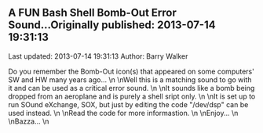 ## A FUN Bash Shell Bomb-Out Error Sound...Originally published: 2013-07-14 19:31:13 
Last updated: 2013-07-14 19:31:13 
Author: Barry Walker 
 
Do you remember the Bomb-Out icon(s) that appeared on some computers' SW and HW many years ago...\n\nWell this is a matching sound to go with it and can be used as a critical error sound.\n\nIt sounds like a bomb being dropped from an aeroplane and is purely a shell sript only.\n\nIt is set up to run SOund eXchange, SOX, but just by editing the code "/dev/dsp" can be used instead.\n\nRead the code for more informastion.\n\nEnjoy...\n\nBazza...\n